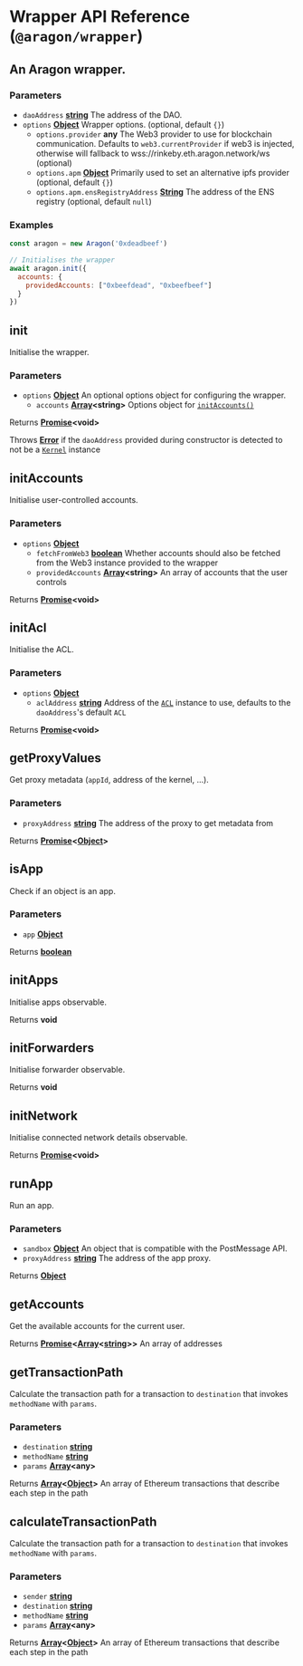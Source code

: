 # Wrapper API Reference (`@aragon/wrapper`)

## An Aragon wrapper.

### **Parameters**

-   `daoAddress` **[string](https://developer.mozilla.org/docs/Web/JavaScript/Reference/Global_Objects/String)** The address of the DAO.
-   `options` **[Object](https://developer.mozilla.org/docs/Web/JavaScript/Reference/Global_Objects/Object)** Wrapper options. (optional, default `{}`)
    -   `options.provider` **any** The Web3 provider to use for blockchain communication. Defaults to `web3.currentProvider` if web3 is injected, otherwise will fallback to wss://rinkeby.eth.aragon.network/ws (optional)
    -   `options.apm` **[Object](https://developer.mozilla.org/docs/Web/JavaScript/Reference/Global_Objects/Object)** Primarily used to set an alternative ipfs provider (optional, default `{}`)
    -   `options.apm.ensRegistryAddress` **[String](https://developer.mozilla.org/docs/Web/JavaScript/Reference/Global_Objects/String)** The address of the ENS registry (optional, default `null`)

### **Examples**

```javascript
const aragon = new Aragon('0xdeadbeef')

// Initialises the wrapper
await aragon.init({
  accounts: {
    providedAccounts: ["0xbeefdead", "0xbeefbeef"]
  }
})
```

## init

Initialise the wrapper.

### **Parameters**

-   `options` **[Object](https://developer.mozilla.org/docs/Web/JavaScript/Reference/Global_Objects/Object)**
      An optional options object for configuring the wrapper.
    -   `accounts` **[Array](https://developer.mozilla.org/docs/Web/JavaScript/Reference/Global_Objects/Array)&lt;string>**
          Options object for [`initAccounts()`](#initaccounts)

Returns **[Promise](https://developer.mozilla.org/docs/Web/JavaScript/Reference/Global_Objects/Promise)&lt;void>**

Throws **[Error](https://developer.mozilla.org/en-US/docs/Web/JavaScript/Reference/Global_Objects/Error)** if the `daoAddress` provided during constructor is detected to not be a [`Kernel`](https://github.com/aragon/aragonOS/blob/dev/contracts/kernel/Kernel.sol) instance

## initAccounts

Initialise user-controlled accounts.

### **Parameters**

-   `options` **[Object](https://developer.mozilla.org/docs/Web/JavaScript/Reference/Global_Objects/Object)**
    -   `fetchFromWeb3` **[boolean](https://developer.mozilla.org/docs/Web/JavaScript/Reference/Global_Objects/Boolean)**
          Whether accounts should also be fetched from the Web3 instance provided to the wrapper
    -   `providedAccounts` **[Array](https://developer.mozilla.org/docs/Web/JavaScript/Reference/Global_Objects/Array)&lt;string>**
          An array of accounts that the user controls

Returns **[Promise](https://developer.mozilla.org/docs/Web/JavaScript/Reference/Global_Objects/Promise)&lt;void>**

## initAcl

Initialise the ACL.

### **Parameters**

-   `options` **[Object](https://developer.mozilla.org/docs/Web/JavaScript/Reference/Global_Objects/Object)**
    -   `aclAddress` **[string](https://developer.mozilla.org/docs/Web/JavaScript/Reference/Global_Objects/String)**
          Address of the [`ACL`](https://github.com/aragon/aragonOS/blob/dev/contracts/acl/ACL.sol) instance to use, defaults to the `daoAddress`'s default `ACL`

Returns **[Promise](https://developer.mozilla.org/docs/Web/JavaScript/Reference/Global_Objects/Promise)&lt;void>**

## getProxyValues

Get proxy metadata (`appId`, address of the kernel, ...).

### **Parameters**

-   `proxyAddress` **[string](https://developer.mozilla.org/docs/Web/JavaScript/Reference/Global_Objects/String)** The address of the proxy to get metadata from

Returns **[Promise](https://developer.mozilla.org/docs/Web/JavaScript/Reference/Global_Objects/Promise)&lt;[Object](https://developer.mozilla.org/docs/Web/JavaScript/Reference/Global_Objects/Object)>**

## isApp

Check if an object is an app.

### **Parameters**

-   `app` **[Object](https://developer.mozilla.org/docs/Web/JavaScript/Reference/Global_Objects/Object)**

Returns **[boolean](https://developer.mozilla.org/docs/Web/JavaScript/Reference/Global_Objects/Boolean)**

## initApps

Initialise apps observable.

Returns **void**

## initForwarders

Initialise forwarder observable.

Returns **void**

## initNetwork

Initialise connected network details observable.

Returns **[Promise](https://developer.mozilla.org/docs/Web/JavaScript/Reference/Global_Objects/Promise)&lt;void>**

## runApp

Run an app.

### **Parameters**

-   `sandbox` **[Object](https://developer.mozilla.org/docs/Web/JavaScript/Reference/Global_Objects/Object)** An object that is compatible with the PostMessage API.
-   `proxyAddress` **[string](https://developer.mozilla.org/docs/Web/JavaScript/Reference/Global_Objects/String)** The address of the app proxy.

Returns **[Object](https://developer.mozilla.org/docs/Web/JavaScript/Reference/Global_Objects/Object)**

## getAccounts

Get the available accounts for the current user.

Returns **[Promise](https://developer.mozilla.org/docs/Web/JavaScript/Reference/Global_Objects/Promise)&lt;[Array](https://developer.mozilla.org/docs/Web/JavaScript/Reference/Global_Objects/Array)&lt;[string](https://developer.mozilla.org/docs/Web/JavaScript/Reference/Global_Objects/String)>>** An array of addresses

## getTransactionPath

Calculate the transaction path for a transaction to `destination`
that invokes `methodName` with `params`.

### **Parameters**

-   `destination` **[string](https://developer.mozilla.org/docs/Web/JavaScript/Reference/Global_Objects/String)**
-   `methodName` **[string](https://developer.mozilla.org/docs/Web/JavaScript/Reference/Global_Objects/String)**
-   `params` **[Array](https://developer.mozilla.org/docs/Web/JavaScript/Reference/Global_Objects/Array)&lt;any>**

Returns **[Array](https://developer.mozilla.org/docs/Web/JavaScript/Reference/Global_Objects/Array)&lt;[Object](https://developer.mozilla.org/docs/Web/JavaScript/Reference/Global_Objects/Object)>** An array of Ethereum transactions that describe each step in the path

## calculateTransactionPath

Calculate the transaction path for a transaction to `destination`
that invokes `methodName` with `params`.

### **Parameters**

-   `sender` **[string](https://developer.mozilla.org/docs/Web/JavaScript/Reference/Global_Objects/String)**
-   `destination` **[string](https://developer.mozilla.org/docs/Web/JavaScript/Reference/Global_Objects/String)**
-   `methodName` **[string](https://developer.mozilla.org/docs/Web/JavaScript/Reference/Global_Objects/String)**
-   `params` **[Array](https://developer.mozilla.org/docs/Web/JavaScript/Reference/Global_Objects/Array)&lt;any>**

Returns **[Array](https://developer.mozilla.org/docs/Web/JavaScript/Reference/Global_Objects/Array)&lt;[Object](https://developer.mozilla.org/docs/Web/JavaScript/Reference/Global_Objects/Object)>** An array of Ethereum transactions that describe each step in the path
